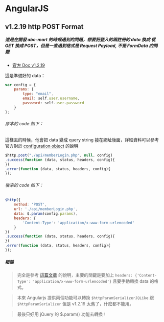 # AngularJS

## v1.2.19 http POST Format

##### 這是在開發 abc-mart 的時候遇到的問題，想要把登入的跟註冊的 data 換成 從 GET 換成 POST，但是一直遇到格式是 Request Payload, 不是 FormData 的問題

- [官方 Doc v1.2.19](https://code.angularjs.org/1.2.19/docs/api/ng/service/$http)

這是準備好的 data：
```javascript
var config = {
	params: {
		type: "email",
		email: self.user.username,
		password: self.user.password
	}
};
```

###### 原本的 code 如下：
這樣丟的時候，他會把 data 變成 query string 接在網址後面，詳細資料可以參考官方對於 [configuration object](https://code.angularjs.org/1.2.19/docs/api/ng/service/$http#usage) 的說明
```javascript
$http.post("./api/memberLogin.php", null, config)
.success(function (data, status, headers, config){
})
.error(function (data, status, headers, config){
});
```

###### 後來的 code 如下：
```javascript
$http({
	method: 'POST',
	url: './api/memberLogin.php',
	data: $.param(config.params),
	headers: {
		'Content-Type': 'application/x-www-form-urlencoded'
	}
})
.success(function (data, status, headers, config){
})
.error(function (data, status, headers, config){
});
```

##### 結論
> 完全是參考 [這篇文章](http://stackoverflow.com/questions/11442632/how-can-i-post-data-as-form-data-instead-of-a-request-payload) 的說明，主要的關鍵是要加上 `headers: {'Content-Type': 'application/x-www-form-urlencoded'}` 且要手動轉換 data 的格式。

> 本來 Angularjs 提供兩個功能可以轉換 `$httpParamSerializerJQLike` 跟 
`$httpParamSerializer` 但是 v1.2.19 太舊了，什麼都不能用。

> 最後只好用 jQuery 的 $.param() 功能去轉換！

